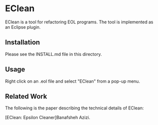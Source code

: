# EClean
EClean is a tool for refactoring EOL programs. The tool is implemented as an Eclipse plugin.
## Installation
Please see the INSTALL.md file in this directory.

## Usage
Right click on an .eol file and select "EClean" from a pop-up menu.

## Related Work
The following is the paper describing the technical details of EClean:

[EClean: Epsilon Cleaner]Banafsheh Azizi.
